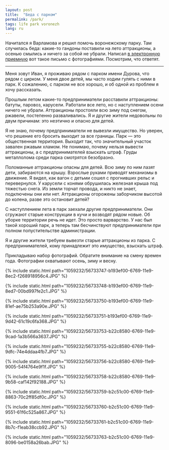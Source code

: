 ```yaml
---
layout: post
title:  "Беда с парком"
permalink: /park/
tags: life park voronezh
lang: ru
---
```


[reception]: https://reception.voronezh-city.ru/

Начитался я Варламова и решил помочь воронежскому парку. Там случилась беда:
какие-то гандоны поставили на лето аттракционы, а осенью смылись и ничего за
собой не убрали. Написал [в электронную приемную][reception] вот такое письмо с
фотографиями. Посмотрим, что ответят.

***

Меня зовут Иван, я проживаю рядом с парком имени Дурова, что рядом с цирком. У
меня двое детей, мы часто ходим гулять с ними в парк. К сожалению, с парком не
все хорошо, и об одной из проблем я хочу рассказать.

Прошлым летом какие-то предприниматели расставили аттракционы: батуты, паровоз,
карусели. Работали все лето, но с наступлением осени ничего не
убрали. Аттракционы простояли всю зиму под снегом, ржавели, постепенно
разваливались. Я и другие жители недовольны по двум причинам: это неэтично и
опасно для детей.

Я не знаю, почему предприниматели не вывезли имущество. Но уверен, что решение
его бросить выходит за все границы. Парк — это общественная территория. Выходит
так, что значительный участок завален ржавым хламом. Не понимаю, почему нельзя
вывести аттракционы, а с предпринимателей взыскать штраф. Груды металлолома
среди парка смотрятся безобразно.

Поломанные аттракционы опасны для детей. Всю зиму по ним лазят дети, забираются
на крышу. Взрослые руками приводят механизмы в движение. Я видел, как вагон с
детьми сошел с прогнивших рельс и перевернулся. У карусели с конями обрушилась
железная крыша под тяжестью снега. Из земли торчат провода, и никто не знает,
подключены они или нет. Аттракционы огорожены заборчиком высотой до колена,
разве это остановит детей?

С наступлением лета в парк заехали другие предприниматели. Они сгружают старые
конструкции в кучи и возводят рядом новые. Об уборке территории речь не
идет. Это просто варварство. У нас был такой хороший парк, а теперь там
бесчинствуют предприниматели при полном попустительстве администрации.

Я и другие жители требуем вывезти старые аттракционы из парка. С
предпринимателей, кому принадлежит это имущество, взыскать штраф.

Прикладываю набор фотографий. Обратите внимание на смену времен года. Фотографии
охватывают осень, зиму и весну.

<!-- more -->

{% include static.html path="1059232/56733747-b193ef00-6769-11e9-8ec2-f268918956c4.JPG" %}

{% include static.html path="1059232/56733748-b193ef00-6769-11e9-8ed7-00bd997fe2c1.JPG" %}

{% include static.html path="1059232/56733750-b193ef00-6769-11e9-81ef-ae75b253a90e.JPG" %}

{% include static.html path="1059232/56733751-b193ef00-6769-11e9-9d42-61c19c6fa368.JPG" %}

{% include static.html path="1059232/56733753-b22c8580-6769-11e9-9cad-1a3b566a3637.JPG" %}

{% include static.html path="1059232/56733755-b22c8580-6769-11e9-9dfc-74e4ddaa4fb7.JPG" %}

{% include static.html path="1059232/56733756-b22c8580-6769-11e9-9005-54f4764e9f1f.JPG" %}

{% include static.html path="1059232/56733758-b22c8580-6769-11e9-9b58-caf142f92188.JPG" %}

{% include static.html path="1059232/56733759-b2c51c00-6769-11e9-8863-70c2ff85df0c.JPG" %}

{% include static.html path="1059232/56733760-b2c51c00-6769-11e9-9551-61f6c525a867.JPG" %}

{% include static.html path="1059232/56733761-b2c51c00-6769-11e9-8b7c-f1eab38ccb92.JPG" %}

{% include static.html path="1059232/56733763-b2c51c00-6769-11e9-8096-be0158a26bab.JPG" %}
